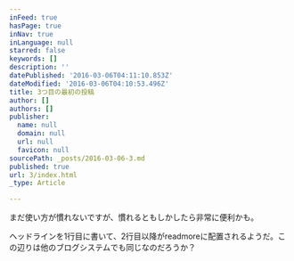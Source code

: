 ```yaml
---
inFeed: true
hasPage: true
inNav: true
inLanguage: null
starred: false
keywords: []
description: ''
datePublished: '2016-03-06T04:11:10.853Z'
dateModified: '2016-03-06T04:10:53.496Z'
title: 3つ目の最初の投稿
author: []
authors: []
publisher:
  name: null
  domain: null
  url: null
  favicon: null
sourcePath: _posts/2016-03-06-3.md
published: true
url: 3/index.html
_type: Article

---
```

まだ使い方が慣れないですが、慣れるともしかしたら非常に便利かも。

ヘッドラインを1行目に書いて、2行目以降がreadmoreに配置されるようだ。この辺りは他のブログシステムでも同じなのだろうか？